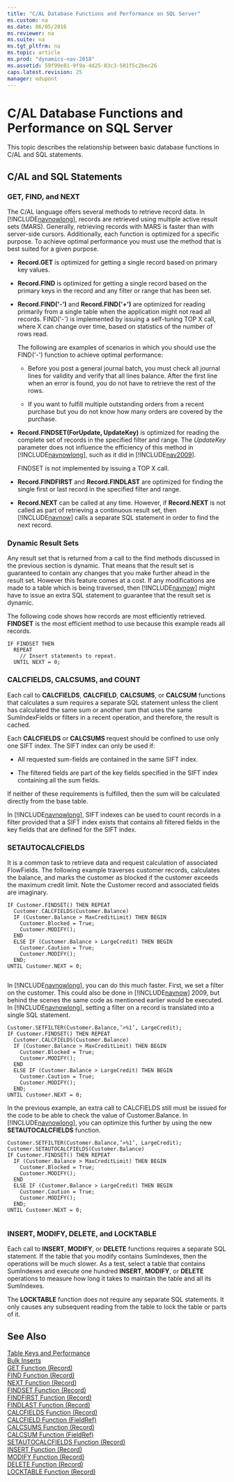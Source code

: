 ```yaml
---
title: "C/AL Database Functions and Performance on SQL Server"
ms.custom: na
ms.date: 06/05/2016
ms.reviewer: na
ms.suite: na
ms.tgt_pltfrm: na
ms.topic: article
ms.prod: "dynamics-nav-2018"
ms.assetid: 59f99e81-9f9a-4d25-83c3-581f5c2bec26
caps.latest.revision: 25
manager: edupont
---
```

# C/AL Database Functions and Performance on SQL Server
This topic describes the relationship between basic database functions in C/AL and SQL statements.  
  
## C/AL and SQL Statements  
  
### GET, FIND, and NEXT  
 The C/AL language offers several methods to retrieve record data. In [!INCLUDE[navnowlong](includes/navnowlong_md.md)], records are retrieved using multiple active result sets (MARS). Generally, retrieving records with MARS is faster than with server-side cursors. Additionally, each function is optimized for a specific purpose. To achieve optimal performance you must use the method that is best suited for a given purpose.  
  
-   **Record.GET** is optimized for getting a single record based on primary key values.  
  
-   **Record.FIND** is optimized for getting a single record based on the primary keys in the record and any filter or range that has been set.  
  
-   **Record.FIND('-')** and **Record.FIND('+')** are optimized for reading primarily from a single table when the application might not read all records. FIND('-') is implemented by issuing a self-tuning TOP X call, where X can change over time, based on statistics of the number of rows read.  
  
     The following are examples of scenarios in which you should use the FIND('-') function to achieve optimal performance:  
  
    -   Before you post a general journal batch, you must check all journal lines for validity and verify that all lines balance. After the first line when an error is found, you do not have to retrieve the rest of the rows.  
  
    -   If you want to fulfill multiple outstanding orders from a recent purchase but you do not know how many orders are covered by the purchase.  
  
-   **Record.FINDSET(ForUpdate, UpdateKey)** is optimized for reading the complete set of records in the specified filter and range. The *UpdateKey* parameter does not influence the efficiency of this method in [!INCLUDE[navnowlong](includes/navnowlong_md.md)], such as it did in [!INCLUDE[nav2009](includes/nav2009_md.md)].  
  
     FINDSET is not implemented by issuing a TOP X call.  
  
-   **Record.FINDFIRST** and **Record.FINDLAST** are optimized for finding the single first or last record in the specified filter and range.  
  
-   **Record.NEXT** can be called at any time. However, if **Record.NEXT** is not called as part of retrieving a continuous result set, then [!INCLUDE[navnow](includes/navnow_md.md)] calls a separate SQL statement in order to find the next record.  
  
### Dynamic Result Sets  
 Any result set that is returned from a call to the find methods discussed in the previous section is dynamic. That means that the result set is guaranteed to contain any changes that you make further ahead in the result set. However this feature comes at a cost. If any modifications are made to a table which is being traversed, then [!INCLUDE[navnow](includes/navnow_md.md)] might have to issue an extra SQL statement to guarantee that the result set is dynamic.  
  
 The following code shows how records are most efficiently retrieved. **FINDSET** is the most efficient method to use because this example reads all records.  
  
```  
IF FINDSET THEN  
  REPEAT  
    // Insert statements to repeat.  
  UNTIL NEXT = 0;  
```  
  
### CALCFIELDS, CALCSUMS, and COUNT  
 Each call to **CALCFIELDS**, **CALCFIELD**, **CALCSUMS**, or **CALCSUM** functions that calculates a sum requires a separate SQL statement unless the client has calculated the same sum or another sum that uses the same SumIndexFields or filters in a recent operation, and therefore, the result is cached.  
  
 Each **CALCFIELDS** or **CALCSUMS** request should be confined to use only one SIFT index. The SIFT index can only be used if:  
  
-   All requested sum-fields are contained in the same SIFT index.  
  
-   The filtered fields are part of the key fields specified in the SIFT index containing all the sum fields.  
  
 If neither of these requirements is fulfilled, then the sum will be calculated directly from the base table.  
  
 In [!INCLUDE[navnowlong](includes/navnowlong_md.md)], SIFT indexes can be used to count records in a filter provided that a SIFT index exists that contains all filtered fields in the key fields that are defined for the SIFT index.  
  
### SETAUTOCALCFIELDS  
 It is a common task to retrieve data and request calculation of associated FlowFields. The following example traverses customer records, calculates the balance, and marks the customer as blocked if the customer exceeds the maximum credit limit. Note the Customer record and associated fields are imaginary.  
  
```  
IF Customer.FINDSET() THEN REPEAT  
  Customer.CALCFIELDS(Customer.Balance)  
  IF (Customer.Balance > MaxCreditLimit) THEN BEGIN  
    Customer.Blocked = True;   
    Customer.MODIFY();  
  END  
  ELSE IF (Customer.Balance > LargeCredit) THEN BEGIN  
    Customer.Caution = True;  
    Customer.MODIFY();   
  END;   
UNTIL Customer.NEXT = 0;  
  
```  
  
 In [!INCLUDE[navnowlong](includes/navnowlong_md.md)], you can do this much faster. First, we set a filter on the customer. This could also be done in [!INCLUDE[navnow](includes/navnow_md.md)] 2009, but behind the scenes the same code as mentioned earlier would be executed. In [!INCLUDE[navnowlong](includes/navnowlong_md.md)], setting a filter on a record is translated into a single SQL statement.  
  
```  
Customer.SETFILTER(Customer.Balance,’>%1’, LargeCredit);   
IF Customer.FINDSET() THEN REPEAT  
  Customer.CALCFIELDS(Customer.Balance)  
  IF (Customer.Balance > MaxCreditLimit) THEN BEGIN   
    Customer.Blocked = True;   
    Customer.MODIFY();   
  END   
  ELSE IF (Customer.Balance > LargeCredit) THEN BEGIN   
    Customer.Caution = True;   
    Customer.MODIFY();   
  END;   
UNTIL Customer.NEXT = 0;   
```  
  
 In the previous example, an extra call to CALCFIELDS still must be issued for the code to be able to check the value of Customer.Balance. In [!INCLUDE[navnowlong](includes/navnowlong_md.md)], you can optimize this further by using the new **SETAUTOCALCFIELDS** function.  
  
```  
Customer.SETFILTER(Customer.Balance,’>%1’, LargeCredit);   
Customer.SETAUTOCALCFIELDS(Customer.Balance)   
IF Customer.FINDSET() THEN REPEAT   
  IF (Customer.Balance > MaxCreditLimit) THEN BEGIN   
    Customer.Blocked = True;   
    Customer.MODIFY();   
  END   
  ELSE IF (Customer.Balance > LargeCredit) THEN BEGIN   
    Customer.Caution = True;   
    Customer.MODIFY();   
  END;   
UNTIL Customer.NEXT = 0;  
  
```  
  
### INSERT, MODIFY, DELETE, and LOCKTABLE  
 Each call to **INSERT**, **MODIFY**, or **DELETE** functions requires a separate SQL statement. If the table that you modify contains SumIndexes, then the operations will be much slower. As a test, select a table that contains SumIndexes and execute one hundred **INSERT**, **MODIFY**, or **DELETE** operations to measure how long it takes to maintain the table and all its SumIndexes.  
  
 The **LOCKTABLE** function does not require any separate SQL statements. It only causes any subsequent reading from the table to lock the table or parts of it.  
  
## See Also  
 [Table Keys and Performance](Table-Keys-and-Performance.md)   
 [Bulk Inserts](Bulk-Inserts.md)   
 [GET Function \(Record\)](GET-Function--Record-.md)   
 [FIND Function \(Record\)](FIND-Function--Record-.md)   
 [NEXT Function \(Record\)](NEXT-Function--Record-.md)   
 [FINDSET Function \(Record\)](FINDSET-Function--Record-.md)   
 [FINDFIRST Function \(Record\)](FINDFIRST-Function--Record-.md)   
 [FINDLAST Function \(Record\)](FINDLAST-Function--Record-.md)   
 [CALCFIELDS Function \(Record\)](CALCFIELDS-Function--Record-.md)   
 [CALCFIELD Function \(FieldRef\)](CALCFIELD-Function--FieldRef-.md)   
 [CALCSUMS Function \(Record\)](CALCSUMS-Function--Record-.md)   
 [CALCSUM Function \(FieldRef\)](CALCSUM-Function--FieldRef-.md)   
 [SETAUTOCALCFIELDS Function \(Record\)](SETAUTOCALCFIELDS-Function--Record-.md)   
 [INSERT Function \(Record\)](INSERT-Function--Record-.md)   
 [MODIFY Function \(Record\)](MODIFY-Function--Record-.md)   
 [DELETE Function \(Record\)](DELETE-Function--Record-.md)   
 [LOCKTABLE Function \(Record\)](LOCKTABLE-Function--Record-.md)